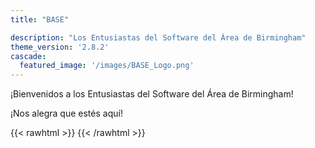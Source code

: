 ```yaml
---
title: "BASE"

description: "Los Entusiastas del Software del Área de Birmingham"
theme_version: '2.8.2'
cascade:
  featured_image: '/images/BASE_Logo.png'
---
```


¡Bienvenidos a los Entusiastas del Software del Área de Birmingham!

¡Nos alegra que estés aquí!

{{< rawhtml >}}
<a rel="me" href="https://mastodon.social/@base205al"></a>
<meta name="fediverse:creator" content="@base205al@mastodon.social"/>
{{< /rawhtml >}}

